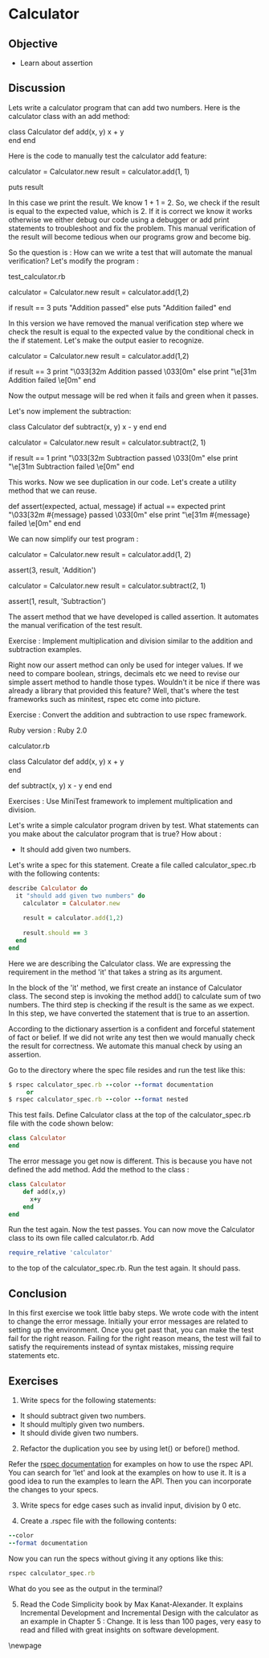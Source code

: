 # Calculator #

## Objective ##

- Learn about assertion

## Discussion ##

Lets write a calculator program that can add two numbers. Here is the calculator class with an add method:

class Calculator
  def add(x, y)
    x + y  
  end
end

Here is the code to manually test the calculator add feature:

calculator = Calculator.new
result = calculator.add(1, 1)

puts result

In this case we print the result. We know 1 + 1 = 2. So, we check if the result is equal to the expected value, which is 2. If it is correct we know it works otherwise we either debug our code using a debugger or add print statements to troubleshoot and fix the problem. This manual verification of the result will become tedious when our programs grow and become big. 

So the question is : How can we write a test that will automate the manual verification? Let's modify the program :

test_calculator.rb

  calculator = Calculator.new
  result = calculator.add(1,2)

  if result == 3
	puts "Addition passed"
  else
	puts "Addition failed"
  end

In this version we have removed the manual verification step where we check the result is equal to the expected value by the conditional check in the if statement. Let's make the output easier to recognize.

calculator = Calculator.new
result = calculator.add(1,2)

if result == 3
	print "\033[32m Addition passed \033[0m"
else
	print "\e[31m Addition failed \e[0m"
end

Now the output message will be red when it fails and green when it passes.

Let's now implement the subtraction:

class Calculator
  def subtract(x, y)
 	x - y
  end
end

calculator = Calculator.new
result = calculator.subtract(2, 1)

if result == 1
	print "\033[32m Subtraction passed \033[0m"
else
	print "\e[31m Subtraction failed \e[0m"
end

This works. Now we see duplication in our code. Let's create a utility method that we can reuse.

def	assert(expected, actual, message)
	if actual == expected
		print "\033[32m #{message} passed \033[0m"
	else
		print "\e[31m #{message} failed \e[0m"
	end
end


We can now simplify our test program :

calculator = Calculator.new
result = calculator.add(1, 2)

assert(3, result, 'Addition')

calculator = Calculator.new
result = calculator.subtract(2, 1)

assert(1, result, 'Subtraction')

The assert method that we have developed is called assertion. It automates the manual verification of the test result.

Exercise : Implement multiplication and division similar to the addition and subtraction examples.

Right now our assert method can only be used for integer values. If we need to compare boolean, strings, decimals etc we need to revise our simple assert method to handle those types. Wouldn't it be nice if there was already a library that provided this feature? Well, that's where the test frameworks such as minitest, rspec etc come into picture.

Exercise : Convert the addition and subtraction to use rspec framework.

Ruby version : Ruby 2.0

calculator.rb

class Calculator
  def add(x, y)
    x + y  
  end
  
  def subtract(x, y)
 	  x - y
  end
end

Exercises : Use MiniTest framework to implement multiplication and division.


Let's write a simple calculator program driven by test. What statements can you make about the calculator program that is true? How about :

*  It should add given two numbers.

Let's write a spec for this statement. Create a file called calculator_spec.rb with the following contents:

```ruby
describe Calculator do
  it "should add given two numbers" do
    calculator = Calculator.new
		
    result = calculator.add(1,2)
    
    result.should == 3
  end
end
```

Here we are describing the Calculator class. We are expressing the requirement in the method 'it' that takes a string as its argument.

In the block of the 'it' method, we first create an instance of Calculator class. The second step is invoking the method add() to calculate sum of two numbers. The third step is checking if the result is the same as we expect. In this step, we have converted the statement that is true to an assertion.

According to the dictionary assertion is a confident and forceful statement of fact or belief. If we did not write any test then we would manually check the result for correctness. We automate this manual check by using an assertion. 

Go to the directory where the spec file resides and run the test like this:

```ruby
$ rspec calculator_spec.rb --color --format documentation
     or
$ rspec calculator_spec.rb --color --format nested
```

This test fails. Define Calculator class at the top of the calculator_spec.rb file with the code shown below:

```ruby
class Calculator
end
```

The error message you get now is different. This is because you have not defined the add method. Add the method to the class :

```ruby
class Calculator
	def add(x,y)
	  x+y
	end
end
```

Run the test again. Now the test passes. You can now move the Calculator class to its own file called calculator.rb. Add

```ruby
require_relative 'calculator'
```

to the top of the calculator_spec.rb. Run the test again. It should pass. 

## Conclusion ##

In this first exercise we took little baby steps. We wrote code with the intent to change the error message. Initially your error messages are related to setting up the environment. Once you get past that, you can make the test fail for the right reason. Failing for the right reason means, the test will fail to satisfy the requirements instead of syntax mistakes, missing require statements etc.

## Exercises ##

1. Write specs for the following statements:

*  It should subtract given two numbers.
*  It should multiply given two numbers.
*  It should divide given two numbers.

2. Refactor the duplication you see by using let() or before() method.

Refer the [rspec documentation](https://www.relishapp.com/rspec/rspec-core/docs) for examples on how to use the rspec API. You can search for 'let' and look at the examples on how to use it. It is a good idea to run the examples to learn the API. Then you can incorporate the changes to your specs.

3. Write specs for edge cases such as invalid input, division by 0 etc.

4. Create a .rspec file with the following contents:

```ruby
--color
--format documentation
```

Now you can run the specs without giving it any options like this:

```ruby
rspec calculator_spec.rb 
```

What do you see as the output in the terminal?

5. Read the Code Simplicity book by Max Kanat-Alexander. It explains Incremental Development and Incremental Design with the calculator as an example in Chapter 5 : Change. It is less than 100 pages, very easy to read and filled with great insights on software development.

\newpage
